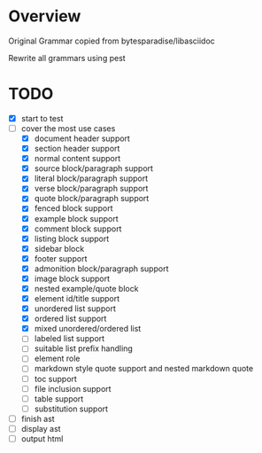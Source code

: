 # Overview
Original Grammar copied from bytesparadise/libasciidoc

Rewrite all grammars using pest

# TODO
- [x] start to test
- [ ] cover the most use cases
    - [x] document header support
    - [x] section header support
    - [x] normal content support
    - [x] source block/paragraph support
    - [x] literal block/paragraph support
    - [x] verse block/paragraph support
    - [x] quote block/paragraph support
    - [x] fenced block support
    - [x] example block support
    - [x] comment block support
    - [x] listing block support
    - [x] sidebar block
    - [x] footer support
    - [x] admonition block/paragraph support
    - [x] image block support
    - [x] nested example/quote block
    - [x] element id/title support
    - [x] unordered list support
    - [x] ordered list support
    - [x] mixed unordered/ordered list
    - [ ] labeled list support
    - [ ] suitable list prefix handling
    - [ ] element role
    - [ ] markdown style quote support and nested markdown quote
    - [ ] toc support
    - [ ] file inclusion support
    - [ ] table support
    - [ ] substitution support
- [ ] finish ast
- [ ] display ast
- [ ] output html
